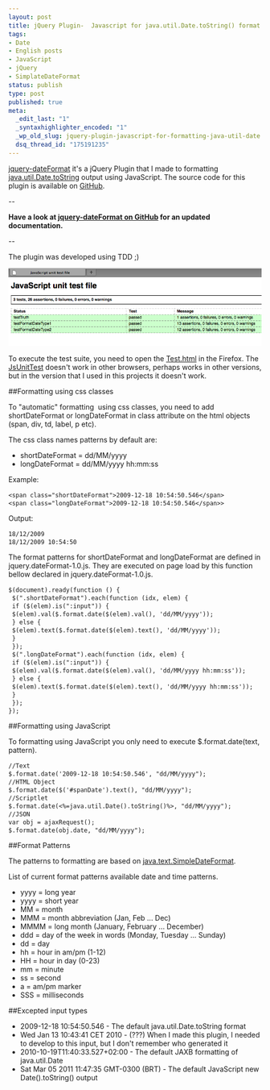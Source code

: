 ```yaml
--- 
layout: post
title: jQuery Plugin-  Javascript for java.util.Date.toString() format
tags: 
- Date
- English posts
- JavaScript
- jQuery
- SimplateDateFormat
status: publish
type: post
published: true
meta: 
  _edit_last: "1"
  _syntaxhighlighter_encoded: "1"
  _wp_old_slug: jquery-plugin-javascript-for-formatting-java-util-date
  dsq_thread_id: "175191235"
---
```


[jquery-dateFormat](http://plugins.jquery.com/project/jquery-dateFormat) it's a jQuery Plugin that I made to formatting [java.util.Date.toString](http://download.oracle.com/javase/1.4.2/docs/api/java/util/Date.html#toString%28%29) output using JavaScript. The source code for this plugin is available on [GitHub](http://github.com/phstc/jquery-dateFormat).

--

**Have a look at [jquery-dateFormat on GitHub](http://github.com/phstc/jquery-dateFormat) for an updated documentation.**

--

The plugin was developed using TDD ;)

![](/images/posts/Screen-shot-2010-09-04-at-12.34.51-PM.png)

To execute the test suite, you need to open the [Test.html](http://github.com/phstc/jquery-dateFormat/blob/master/Test.html) in the Firefox. The [JsUnitTest](http://jsunittest.com/) doesn't work in other browsers, perhaps works in other versions, but in  the version that I used in this projects it doesn't work.

##Formatting using css classes

To "automatic" formatting  using css classes, you need to add shortDateFormat or longDateFormat in class attribute on the html objects (span, div, td, label, p etc).

The css class names patterns by default are:

* shortDateFormat = dd/MM/yyyy
* longDateFormat = dd/MM/yyyy hh:mm:ss

Example:

    <span class="shortDateFormat">2009-12-18 10:54:50.546</span>
    <span class="longDateFormat">2009-12-18 10:54:50.546</span>>

Output:

    18/12/2009
    18/12/2009 10:54:50

The  format patterns for shortDateFormat and longDateFormat are defined in  jquery.dateFormat-1.0.js. They are executed on page load by this  function bellow declared in jquery.dateFormat-1.0.js.

    $(document).ready(function () {
     $(".shortDateFormat").each(function (idx, elem) {
     if ($(elem).is(":input")) {
     $(elem).val($.format.date($(elem).val(), 'dd/MM/yyyy'));
     } else {
     $(elem).text($.format.date($(elem).text(), 'dd/MM/yyyy'));
     }
     });
     $(".longDateFormat").each(function (idx, elem) {
     if ($(elem).is(":input")) {
     $(elem).val($.format.date($(elem).val(), 'dd/MM/yyyy hh:mm:ss'));
     } else {
     $(elem).text($.format.date($(elem).text(), 'dd/MM/yyyy hh:mm:ss'));
     }
     });
    });

##Formatting using JavaScript

To formatting using JavaScript you only need to execute $.format.date(text, pattern).

    //Text
    $.format.date('2009-12-18 10:54:50.546', "dd/MM/yyyy");
    //HTML Object
    $.format.date($('#spanDate').text(), "dd/MM/yyyy");
    //Scriptlet
    $.format.date(<%=java.util.Date().toString()%>, "dd/MM/yyyy");
    //JSON
    var obj = ajaxRequest();
    $.format.date(obj.date, "dd/MM/yyyy");

##Format Patterns

The patterns to formatting are based on [java.text.SimpleDateFormat](http://download.oracle.com/javase/1.4.2/docs/api/java/text/SimpleDateFormat.htm).

List of current format patterns available date and time patterns.

* yyyy = long year
* yyyy = short year
* MM = month
* MMM = month abbreviation (Jan, Feb ... Dec)
* MMMM = long month (January, February ... December)
* ddd = day of the week in words (Monday, Tuesday ... Sunday)
* dd = day
* hh = hour in am/pm (1-12)
* HH = hour in day (0-23) 
* mm = minute
* ss = second
* a = am/pm marker 
* SSS = milliseconds

##Excepted input types

* 2009-12-18 10:54:50.546 - The default java.util.Date.toString format
* Wed Jan 13 10:43:41 CET 2010 - (???) When I made this plugin, I needed to develop to this input, but I don't remember who generated it
* 2010-10-19T11:40:33.527+02:00 - The default JAXB formatting of java.util.Date
* Sat Mar 05 2011 11:47:35 GMT-0300 (BRT) - The default JavaScript new Date().toString() output
